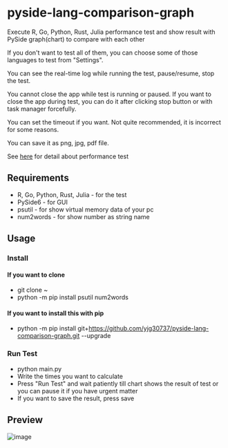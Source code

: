 # pyside-lang-comparison-graph
Execute R, Go, Python, Rust, Julia performance test and show result with PySide graph(chart) to compare with each other

If you don't want to test all of them, you can choose some of those languages to test from "Settings".

You can see the real-time log while running the test, pause/resume, stop the test.

You cannot close the app while test is running or paused. If you want to close the app during test, you can do it after clicking stop button or with task manager forcefully.

You can set the timeout if you want. Not quite recommended, it is incorrect for some reasons.

You can save it as png, jpg, pdf file.

See <a href="https://github.com/yjg30737/high-performance-lang-comparison.git">here</a> for detail about performance test

## Requirements
* R, Go, Python, Rust, Julia - for the test
* PySide6 - for GUI
* psutil - for show virtual memory data of your pc
* num2words - for show number as string name

## Usage
### Install
#### If you want to clone
* git clone ~
* python -m pip install psutil num2words
#### If you want to install this with pip
* python -m pip install git+https://github.com/yjg30737/pyside-lang-comparison-graph.git --upgrade
### Run Test
* python main.py
* Write the times you want to calculate
* Press "Run Test" and wait patiently till chart shows the result of test or you can pause it if you have urgent matter
* If you want to save the result, press save

## Preview

![image](https://user-images.githubusercontent.com/55078043/196132830-3bbeb2f9-7c70-4100-9cd1-b914d80ed57c.png)
